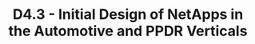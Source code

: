 ---
title: D4.3 - Initial Design of NetApps in the Automotive and PPDR Verticals
resource: /assets/documents/deliverables/D4.3 Initial Design of NetApps in the  Automotive and PPDR Verticals.pdf
---